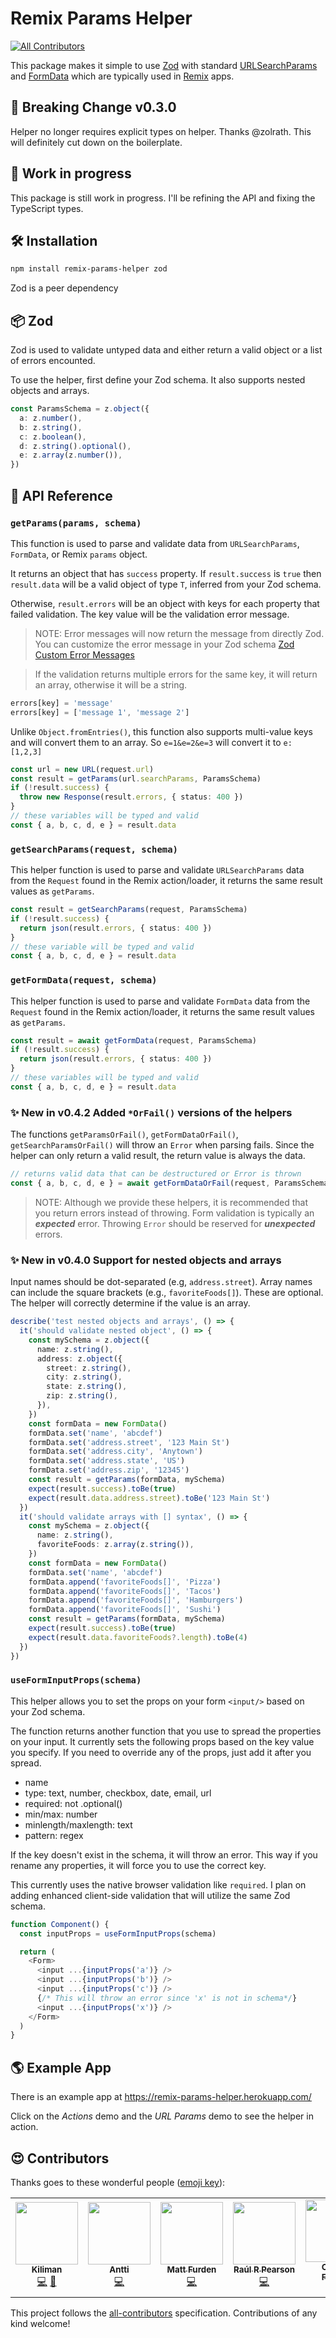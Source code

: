 # Remix Params Helper

<!-- ALL-CONTRIBUTORS-BADGE:START - Do not remove or modify this section -->

[![All Contributors](https://img.shields.io/badge/all_contributors-6-orange.svg?style=flat-square)](#contributors-)

<!-- ALL-CONTRIBUTORS-BADGE:END -->

This package makes it simple to use [Zod](https://github.com/colinhacks/zod) with
standard [URLSearchParams](https://developer.mozilla.org/en-US/docs/Web/API/URLSearchParams) and [FormData](https://developer.mozilla.org/en-US/docs/Web/API/FormData)
which are typically used in [Remix](https://remix.run) apps.

## 🚨 Breaking Change v0.3.0

Helper no longer requires explicit types on helper. Thanks @zolrath. This will
definitely cut down on the boilerplate.

## 🚧 Work in progress

This package is still work in progress. I'll be refining the API and fixing the TypeScript types.

## 🛠 Installation

```sh
npm install remix-params-helper zod
```

Zod is a peer dependency

## 📦 Zod

Zod is used to validate untyped data and either return a valid object or a list of errors encounted.

To use the helper, first define your Zod schema. It also supports nested objects and
arrays.

```ts
const ParamsSchema = z.object({
  a: z.number(),
  b: z.string(),
  c: z.boolean(),
  d: z.string().optional(),
  e: z.array(z.number()),
})
```

## 📝 API Reference

### `getParams(params, schema)`

This function is used to parse and validate data from `URLSearchParams`, `FormData`, or Remix `params` object.

It returns an object that has `success` property. If `result.success` is `true` then `result.data` will be a valid object of type `T`, inferred from your Zod schema.

Otherwise, `result.errors` will be an object with keys for each property that failed validation. The key value will be the validation error message.

> NOTE: Error messages will now return the message from directly Zod. You can customize the error message
> in your Zod schema [Zod Custom Error Messages](https://github.com/colinhacks/zod#custom-error-messages)

> If the validation returns multiple errors for the same key, it will return an array, otherwise it will be a string.

```ts
errors[key] = 'message'
errors[key] = ['message 1', 'message 2']
```

Unlike `Object.fromEntries()`, this function also supports multi-value keys and will convert them to an array. So `e=1&e=2&e=3` will convert it to `e: [1,2,3]`

```ts
const url = new URL(request.url)
const result = getParams(url.searchParams, ParamsSchema)
if (!result.success) {
  throw new Response(result.errors, { status: 400 })
}
// these variables will be typed and valid
const { a, b, c, d, e } = result.data
```

### `getSearchParams(request, schema)`

This helper function is used to parse and validate `URLSearchParams` data from the `Request` found in the Remix action/loader, it returns the same result values as `getParams`.

```ts
const result = getSearchParams(request, ParamsSchema)
if (!result.success) {
  return json(result.errors, { status: 400 })
}
// these variable will be typed and valid
const { a, b, c, d, e } = result.data
```

### `getFormData(request, schema)`

This helper function is used to parse and validate `FormData` data from the `Request` found in the Remix action/loader, it returns the same result values as `getParams`.

```ts
const result = await getFormData(request, ParamsSchema)
if (!result.success) {
  return json(result.errors, { status: 400 })
}
// these variables will be typed and valid
const { a, b, c, d, e } = result.data
```

### ✨ New in v0.4.2 Added `*OrFail()` versions of the helpers

The functions `getParamsOrFail()`, `getFormDataOrFail()`, `getSearchParamsOrFail()`
will throw an `Error` when parsing fails. Since the helper can only
return a valid result, the return value is always the data.

```ts
// returns valid data that can be destructured or Error is thrown
const { a, b, c, d, e } = await getFormDataOrFail(request, ParamsSchema)
```

> NOTE: Although we provide these helpers, it is recommended that you
> return errors instead of throwing. Form validation is typically an
> **_expected_** error. Throwing `Error` should be reserved for **_unexpected_** errors.

### ✨ New in v0.4.0 Support for nested objects and arrays

Input names should be dot-separated (e.g, `address.street`). Array names can include
the square brackets (e.g., `favoriteFoods[]`). These are optional. The helper will
correctly determine if the value is an array.

```ts
describe('test nested objects and arrays', () => {
  it('should validate nested object', () => {
    const mySchema = z.object({
      name: z.string(),
      address: z.object({
        street: z.string(),
        city: z.string(),
        state: z.string(),
        zip: z.string(),
      }),
    })
    const formData = new FormData()
    formData.set('name', 'abcdef')
    formData.set('address.street', '123 Main St')
    formData.set('address.city', 'Anytown')
    formData.set('address.state', 'US')
    formData.set('address.zip', '12345')
    const result = getParams(formData, mySchema)
    expect(result.success).toBe(true)
    expect(result.data.address.street).toBe('123 Main St')
  })
  it('should validate arrays with [] syntax', () => {
    const mySchema = z.object({
      name: z.string(),
      favoriteFoods: z.array(z.string()),
    })
    const formData = new FormData()
    formData.set('name', 'abcdef')
    formData.append('favoriteFoods[]', 'Pizza')
    formData.append('favoriteFoods[]', 'Tacos')
    formData.append('favoriteFoods[]', 'Hamburgers')
    formData.append('favoriteFoods[]', 'Sushi')
    const result = getParams(formData, mySchema)
    expect(result.success).toBe(true)
    expect(result.data.favoriteFoods?.length).toBe(4)
  })
})
```

### `useFormInputProps(schema)`

This helper allows you to set the props on your form `<input/>` based on your Zod schema.

The function returns another function that you use to spread the properties on your input. It currently sets the following props based on the key value you specify. If you need to override any of the props, just add it after you spread.

- name
- type: text, number, checkbox, date, email, url
- required: not .optional()
- min/max: number
- minlength/maxlength: text
- pattern: regex

If the key doesn't exist in the schema, it will throw an error. This way if you rename any properties, it will force you to use the correct key.

This currently uses the native browser validation like `required`. I plan on adding enhanced client-side validation that will utilize the same Zod schema.

```ts
function Component() {
  const inputProps = useFormInputProps(schema)

  return (
    <Form>
      <input ...{inputProps('a')} />
      <input ...{inputProps('b')} />
      <input ...{inputProps('c')} />
      {/* This will throw an error since 'x' is not in schema*/}
      <input ...{inputProps('x')} />
    </Form>
  )
}
```

## 🌎 Example App

There is an example app at https://remix-params-helper.herokuapp.com/

Click on the _Actions_ demo and the _URL Params_ demo to see the helper in action.

## 😍 Contributors

Thanks goes to these wonderful people ([emoji key](https://allcontributors.org/docs/en/emoji-key)):

<!-- ALL-CONTRIBUTORS-LIST:START - Do not remove or modify this section -->
<!-- prettier-ignore-start -->
<!-- markdownlint-disable -->
<table>
  <tr>
    <td align="center"><a href="https://github.com/kiliman"><img src="https://avatars.githubusercontent.com/u/47168?v=4?s=100" width="100px;" alt=""/><br /><sub><b>Kiliman</b></sub></a><br /><a href="https://github.com/Kiliman/remix-params-helper/commits?author=kiliman" title="Code">💻</a> <a href="https://github.com/Kiliman/remix-params-helper/commits?author=kiliman" title="Documentation">📖</a></td>
    <td align="center"><a href="https://github.com/kettui"><img src="https://avatars.githubusercontent.com/u/12547765?v=4?s=100" width="100px;" alt=""/><br /><sub><b>Antti</b></sub></a><br /><a href="https://github.com/Kiliman/remix-params-helper/commits?author=kettui" title="Code">💻</a></td>
    <td align="center"><a href="https://github.com/zolrath"><img src="https://avatars.githubusercontent.com/u/454563?v=4?s=100" width="100px;" alt=""/><br /><sub><b>Matt Furden</b></sub></a><br /><a href="https://github.com/Kiliman/remix-params-helper/commits?author=zolrath" title="Code">💻</a></td>
    <td align="center"><a href="https://github.com/raulrpearson"><img src="https://avatars.githubusercontent.com/u/23662058?v=4?s=100" width="100px;" alt=""/><br /><sub><b>Raúl R Pearson</b></sub></a><br /><a href="https://github.com/Kiliman/remix-params-helper/commits?author=raulrpearson" title="Code">💻</a></td>
    <td align="center"><a href="https://github.com/cliffordfajardo"><img src="https://avatars.githubusercontent.com/u/6743796?v=4?s=100" width="100px;" alt=""/><br /><sub><b>Clifford Fajardo </b></sub></a><br /><a href="https://github.com/Kiliman/remix-params-helper/commits?author=cliffordfajardo" title="Documentation">📖</a></td>
    <td align="center"><a href="https://github.com/binajmen"><img src="https://avatars.githubusercontent.com/u/15611419?v=4?s=100" width="100px;" alt=""/><br /><sub><b>Benjamin</b></sub></a><br /><a href="https://github.com/Kiliman/remix-params-helper/commits?author=binajmen" title="Tests">⚠️</a> <a href="https://github.com/Kiliman/remix-params-helper/issues?q=author%3Abinajmen" title="Bug reports">🐛</a></td>
  </tr>
</table>

<!-- markdownlint-restore -->
<!-- prettier-ignore-end -->

<!-- ALL-CONTRIBUTORS-LIST:END -->

This project follows the [all-contributors](https://github.com/all-contributors/all-contributors) specification. Contributions of any kind welcome!
